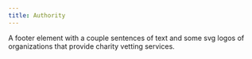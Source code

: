```yaml
---
title: Authority
---
```

A footer element with a couple sentences of text and some svg logos of organizations that provide charity vetting services. 